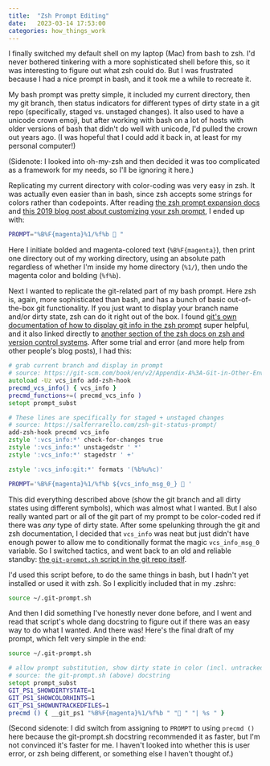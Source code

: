 ```yaml
---
title:  "Zsh Prompt Editing"
date:   2023-03-14 17:53:00
categories: how_things_work
---
```


I finally switched my default shell on my laptop (Mac) from bash to zsh. I'd never bothered tinkering with a more sophisticated shell before this, so it was interesting to figure out what zsh could do. But I was frustrated because I had a nice prompt in bash, and it took me a while to recreate it.

My bash prompt was pretty simple, it included my current directory, then my git branch, then status indicators for different types of dirty state in a git repo (specifically, staged vs. unstaged changes). It also used to have a unicode crown emoji, but after working with bash on a lot of hosts with older versions of bash that didn't do well with unicode, I'd pulled the crown out years ago. (I was hopeful that I could add it back in, at least for my personal computer!)

(Sidenote: I looked into oh-my-zsh and then decided it was too complicated as a framework for my needs, so I'll be ignoring it here.)

Replicating my current directory with color-coding was very easy in zsh. It was actually even easier than in bash, since zsh accepts some strings for colors rather than codepoints. After reading [the zsh prompt expansion docs](https://zsh.sourceforge.io/Doc/Release/Prompt-Expansion.html#Prompt-Expansion) and [this 2019 blog post about customizing your zsh prompt](https://scriptingosx.com/2019/07/moving-to-zsh-06-customizing-the-zsh-prompt/), I ended up with:

```zsh
PROMPT="%B%F{magenta}%1/%f%b 👑 "

```

Here I initiate bolded and magenta-colored text (`%B%F{magenta}`), then print one directory out of my working directory, using an absolute path regardless of whether I'm inside my home directory (`%1/`), then undo the magenta color and bolding (`%f%b`).

Next I wanted to replicate the git-related part of my bash prompt. Here zsh is, again, more sophisticated than bash, and has a bunch of basic out-of-the-box git functionality. If you just want to display your branch name and/or dirty state, zsh can do it right out of the box. I found [git's own documentation of how to display git info in the zsh prompt](https://git-scm.com/book/en/v2/Appendix-A%3A-Git-in-Other-Environments-Git-in-Zsh) super helpful, and it also linked directly to [another section of the zsh docs on zsh and version control systems](https://zsh.sourceforge.io/Doc/Release/User-Contributions.html#Version-Control-Information). After some trial and error (and more help from other people's blog posts), I had this:

```zsh
# grab current branch and display in prompt
# source: https://git-scm.com/book/en/v2/Appendix-A%3A-Git-in-Other-Environments-Git-in-Zsh
autoload -Uz vcs_info add-zsh-hook
precmd_vcs_info() { vcs_info }
precmd_functions+=( precmd_vcs_info )
setopt prompt_subst

# These lines are specifically for staged + unstaged changes
# source: https://salferrarello.com/zsh-git-status-prompt/
add-zsh-hook precmd vcs_info
zstyle ':vcs_info:*' check-for-changes true
zstyle ':vcs_info:*' unstagedstr ' *'
zstyle ':vcs_info:*' stagedstr ' +'

zstyle ':vcs_info:git:*' formats '(%b%u%c)'

PROMPT='%B%F{magenta}%1/%f%b ${vcs_info_msg_0_} 👑 '
```

This did everything described above (show the git branch and all dirty states using different symbols), which was almost what I wanted. But I also really wanted part or all of the git part of my prompt to be color-coded red if there was _any_ type of dirty state. After some spelunking through the git and zsh documentation, I decided that `vcs_info` was neat but just didn't have enough power to allow me to conditionally format the magic `vcs_info_msg_0` variable. So I switched tactics, and went back to an old and reliable standby: [the `git-prompt.sh` script in the git repo itself](https://github.com/git/git/blob/master/contrib/completion/git-prompt.sh).

I'd used this script before, to do the same things in bash, but I hadn't yet installed or used it with zsh. So I explicitly included that in my .zshrc:

```zsh
source ~/.git-prompt.sh
```

And then I did something I've honestly never done before, and I went and read that script's whole dang docstring to figure out if there was an easy way to do what I wanted. And there was! Here's the final draft of my prompt, which felt very simple in the end:

```zsh
source ~/.git-prompt.sh

# allow prompt substitution, show dirty state in color (incl. untracked files), define prompt
# source: the git-prompt.sh (above) docstring
setopt prompt_subst
GIT_PS1_SHOWDIRTYSTATE=1
GIT_PS1_SHOWCOLORHINTS=1
GIT_PS1_SHOWUNTRACKEDFILES=1
precmd () { __git_ps1 "%B%F{magenta}%1/%f%b " "👑 " "| %s " }
```

(Second sidenote: I did switch from assigning to `PROMPT` to using `precmd ()` here because the git-prompt.sh docstring recommended it as faster, but I'm not convinced it's faster for me. I haven't looked into whether this is user error, or zsh being different, or something else I haven't thought of.)